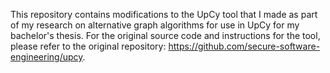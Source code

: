This repository contains modifications to the UpCy tool that I made as part of my research on alternative graph algorithms for use in UpCy for my bachelor's thesis. For the original source code and instructions for the tool, please refer to the original repository: https://github.com/secure-software-engineering/upcy.
